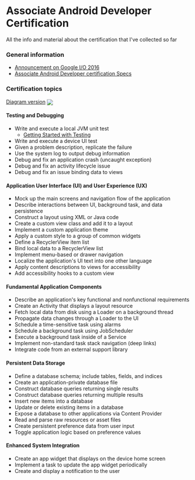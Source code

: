 # Associate Android Developer Certification
All the info and material about the certification that I've collected so far

### General information
- [Announcement on Google I/O 2016][google_io_announcement]
- [Associate Android Developer certification Specs][certification_specs]

### Certification topics

[Diagram version][diagram]
<img src="https://raw.githubusercontent.com/Amejia481/Associate-Android-Developer-Certification/master/img/android_certification_specs.png" align="center" >




#### Testing and Debugging
- Write and execute a local JVM unit test
  - [Getting Started with Testing][testing_and_debuggin_getting_started_testing]
- Write and execute a device UI test
- Given a problem description, replicate the failure
- Use the system log to output debug information
- Debug and fix an application crash (uncaught exception)
- Debug and fix an activity lifecycle issue
- Debug and fix an issue binding data to views

#### Application User Interface (UI) and User Experience (UX)
- Mock up the main screens and navigation flow of the application
- Describe interactions between UI, background task, and data persistence
- Construct a layout using XML or Java code
- Create a custom view class and add it to a layout
- Implement a custom application theme
- Apply a custom style to a group of common widgets
- Define a RecyclerView item list
- Bind local data to a RecyclerView list
- Implement menu-based or drawer navigation
- Localize the application's UI text into one other language
- Apply content descriptions to views for accessibility
- Add accessibility hooks to a custom view

#### Fundamental Application Components
- Describe an application's key functional and nonfunctional requirements
- Create an Activity that displays a layout resource
- Fetch local data from disk using a Loader on a background thread
- Propagate data changes through a Loader to the UI
- Schedule a time-sensitive task using alarms
- Schedule a background task using JobScheduler
- Execute a background task inside of a Service
- Implement non-standard task stack navigation (deep links)
- Integrate code from an external support library

#### Persistent Data Storage
- Define a database schema; include tables, fields, and indices
- Create an application-private database file
- Construct database queries returning single results
- Construct database queries returning multiple results
- Insert new items into a database
- Update or delete existing items in a database
- Expose a database to other applications via Content Provider
- Read and parse raw resources or asset files
- Create persistent preference data from user input
- Toggle application logic based on preference values

#### Enhanced System Integration
- Create an app widget that displays on the device home screen
- Implement a task to update the app widget periodically
- Create and display a notification to the user


[google_io_announcement]:<https://www.youtube.com/watch?v=Yu2oGere_Mc&index=13&list=PLWz5rJ2EKKc8jQTUYvIfqA9lMvSGQWtte>
[certification_specs]:<https://www.udacity.com/google-certifications>
[testing_and_debuggin_getting_started_testing]:<https://developer.android.com/training/testing/start/index.html>
[diagram]:<https://coggle.it/diagram/V4zu4UNht0Q0XiTy/0a02ec0ffa8bc95928de4478d1ae1f45a85a8e16cddc07f5180bc9f18b2c63e1>
